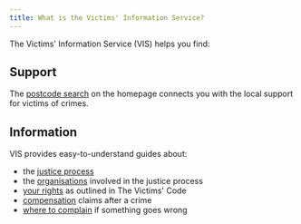 ```yaml
---
title: What is the Victims' Information Service?
---
```


The Victims' Information Service (VIS) helps you find:

## Support

The [postcode search](index.html) on the homepage connects you with the local support for victims of crimes.

## Information
VIS provides easy-to-understand guides about:
* the [justice process](justice-process.html)
* the [organisations](organisations.html) involved in the justice process
* [your rights](your-rights.html) as outlined in The Victims' Code
* [compensation](compensation.html) claims after a crime
* [where to complain](complaining.html) if something goes wrong


